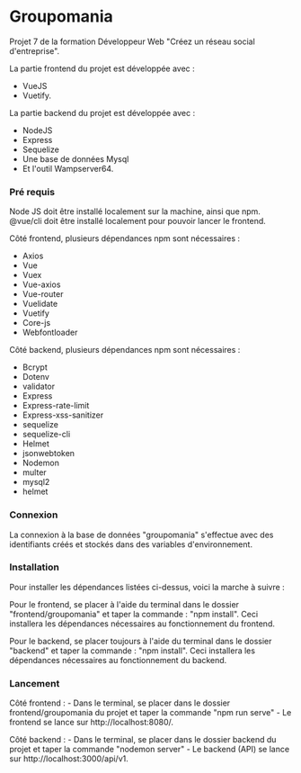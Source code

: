 # Groupomania #

Projet 7 de la formation Développeur Web "Créez un réseau social d'entreprise".

La partie frontend du projet est développée avec : 
- VueJS 
- Vuetify.

La partie backend du projet est développée avec :
- NodeJS
- Express
- Sequelize 
- Une base de données Mysql
- Et l'outil Wampserver64.

### Pré requis ###

Node JS doit être installé localement sur la machine, ainsi que npm.
@vue/cli doit être installé localement pour pouvoir lancer le frontend.

Côté frontend, plusieurs dépendances npm sont nécessaires : 
- Axios
- Vue
- Vuex
- Vue-axios
- Vue-router
- Vuelidate
- Vuetify
- Core-js
- Webfontloader

Côté backend, plusieurs dépendances npm sont nécessaires : 
- Bcrypt
- Dotenv
- validator
- Express
- Express-rate-limit
- Express-xss-sanitizer
- sequelize
- sequelize-cli
- Helmet
- jsonwebtoken
- Nodemon
- multer
- mysql2
- helmet



### Connexion ###
La connexion à la base de données "groupomania" s'effectue avec des identifiants créés et stockés dans des variables d'environnement.

### Installation ###
Pour installer les dépendances listées ci-dessus, voici la marche à suivre : 

Pour le frontend, se placer à l'aide du terminal dans le dossier "frontend/groupomania" et taper la commande : "npm install".
Ceci installera les dépendances nécessaires au fonctionnement du frontend.

Pour le backend, se placer toujours à l'aide du terminal dans le dossier "backend" et taper la commande : "npm install".
Ceci installera les dépendances nécessaires au fonctionnement du backend.

### Lancement ###

Côté frontend : 
    - Dans le terminal, se placer dans le dossier frontend/groupomania du projet et taper la commande "npm run serve"
    - Le frontend se lance sur http://localhost:8080/.

Côté backend : 
    - Dans le terminal, se placer dans le dossier backend du projet et taper la commande "nodemon server"
    - Le backend (API) se lance sur http://localhost:3000/api/v1.
